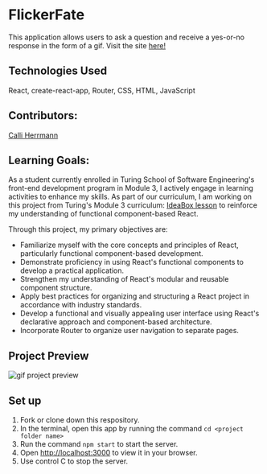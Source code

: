 # FlickerFate
This application allows users to ask a question and receive a yes-or-no response in the form of a gif. 
Visit the site [here!](https://flickerfate.vercel.app/)

## Technologies Used
React, create-react-app, Router, CSS, HTML, JavaScript

## Contributors:
<a href="https://github.com/CaliHam">Calli Herrmann</a>

## Learning Goals:
As a student currently enrolled in Turing School of Software Engineering's front-end development program in Module 3, I actively engage in learning activities to enhance my skills. As part of our curriculum, I am working on this project from Turing's Module 3 curriculum: <a href="https://frontend.turing.edu/lessons/module-3/react-2-the-how.html">IdeaBox lesson</a> to reinforce my understanding of functional component-based React.

Through this project, my primary objectives are:

- Familiarize myself with the core concepts and principles of React, particularly functional component-based development.
- Demonstrate proficiency in using React's functional components to develop a practical application.
- Strengthen my understanding of React's modular and reusable component structure.
- Apply best practices for organizing and structuring a React project in accordance with industry standards.
- Develop a functional and visually appealing user interface using React's declarative approach and component-based architecture.
- Incorporate Router to organize user navigation to separate pages.

## Project Preview
![gif project preview]('src/assets/preview.gif')

## Set up
1. Fork or clone down this respository. 
2. In the terminal, open this app by running the command `cd <project folder name>`
3. Run the command `npm start` to start the server.
4. Open [http://localhost:3000](http://localhost:3000) to view it in your browser.
6. Use control C to stop the server.